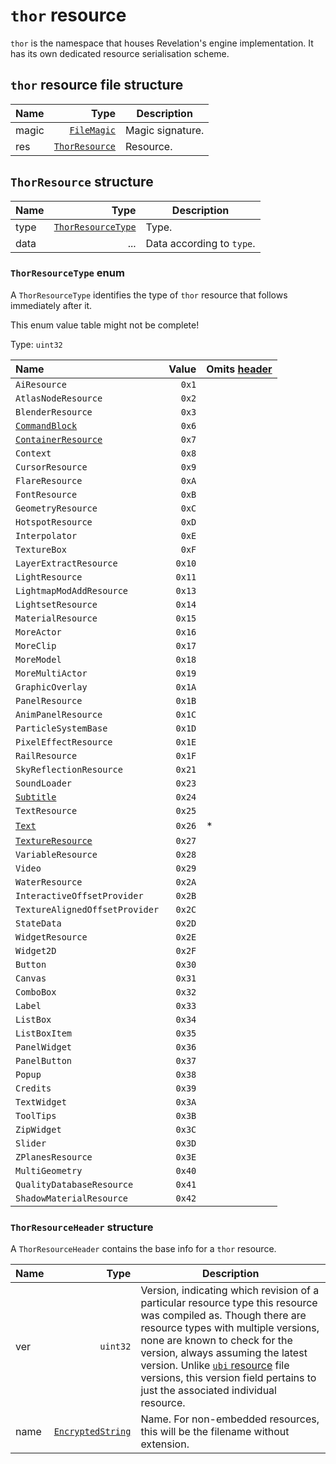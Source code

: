 # `thor` resource

`thor` is the namespace that houses Revelation's engine implementation. It has its own dedicated resource serialisation scheme.

## `thor` resource file structure

| Name | Type | Description |
| :-- | --: | --- |
| magic | [`FileMagic`](../base.md#filemagic-string) | Magic signature. |
| res | [`ThorResource`](#thorresource-structure) | Resource. |

## `ThorResource` structure

| Name | Type | Description |
| :-- | --: | --- |
| type | [`ThorResourceType`](#thorresourcetype-enum) | Type. |
| data | ... | Data according to `type`. |

### `ThorResourceType` enum

A `ThorResourceType` identifies the type of `thor` resource that follows immediately after it.

This enum value table might not be complete!

Type: `uint32`

| Name | Value | Omits [header](#thorresourceheader-structure) |
| :-- | --: | --- |
| `AiResource` | `0x1` |  |
| `AtlasNodeResource` | `0x2` |  |
| `BlenderResource` | `0x3` |  |
| [`CommandBlock`](./commandblock.md) | `0x6` |  |
| [`ContainerResource`](./containerresource.md) | `0x7` |  |
| `Context` | `0x8` |  |
| `CursorResource` | `0x9` |  |
| `FlareResource` | `0xA` |  |
| `FontResource` | `0xB` |  |
| `GeometryResource` | `0xC` |  |
| `HotspotResource` | `0xD` |  |
| `Interpolator` | `0xE` |  |
| `TextureBox` | `0xF` |  |
| `LayerExtractResource` | `0x10` |  |
| `LightResource` | `0x11` |  |
| `LightmapModAddResource` | `0x13` |  |
| `LightsetResource` | `0x14` |  |
| `MaterialResource` | `0x15` |  |
| `MoreActor` | `0x16` |  |
| `MoreClip` | `0x17` |  |
| `MoreModel` | `0x18` |  |
| `MoreMultiActor` | `0x19` |  |
| `GraphicOverlay` | `0x1A` |  |
| `PanelResource` | `0x1B` |  |
| `AnimPanelResource` | `0x1C` |  |
| `ParticleSystemBase` | `0x1D` |  |
| `PixelEffectResource` | `0x1E` |  |
| `RailResource` | `0x1F` |  |
| `SkyReflectionResource` | `0x21` |  |
| `SoundLoader` | `0x23` |  |
| [`Subtitle`](./subtitle.md) | `0x24` |  |
| `TextResource` | `0x25` |  |
| [`Text`](./text.md) | `0x26` | * |
| [`TextureResource`](./textureresource.md) | `0x27` |  |
| `VariableResource` | `0x28` |  |
| `Video` | `0x29` |  |
| `WaterResource` | `0x2A` |  |
| `InteractiveOffsetProvider` | `0x2B` |  |
| `TextureAlignedOffsetProvider` | `0x2C` |  |
| `StateData` | `0x2D` |  |
| `WidgetResource` | `0x2E` |  |
| `Widget2D` | `0x2F` |  |
| `Button` | `0x30` |  |
| `Canvas` | `0x31` |  |
| `ComboBox` | `0x32` |  |
| `Label` | `0x33` |  |
| `ListBox` | `0x34` |  |
| `ListBoxItem` | `0x35` |  |
| `PanelWidget` | `0x36` |  |
| `PanelButton` | `0x37` |  |
| `Popup` | `0x38` |  |
| `Credits` | `0x39` |  |
| `TextWidget` | `0x3A` |  |
| `ToolTips` | `0x3B` |  |
| `ZipWidget` | `0x3C` |  |
| `Slider` | `0x3D` |  |
| `ZPlanesResource` | `0x3E` |  |
| `MultiGeometry` | `0x40` |  |
| `QualityDatabaseResource` | `0x41` |  |
| `ShadowMaterialResource` | `0x42` |  |

### `ThorResourceHeader` structure

A `ThorResourceHeader` contains the base info for a `thor` resource.

| Name | Type | Description |
| :-- | --: | --- |
| ver | `uint32` | Version, indicating which revision of a particular resource type this resource was compiled as. Though there are resource types with multiple versions, none are known to check for the version, always assuming the latest version. Unlike [`ubi` resource](../ubi-resource.md) file versions, this version field pertains to just the associated individual resource. |
| name | [`EncryptedString`](../base.md#encryptedstring-structure) | Name. For non-embedded resources, this will be the filename without extension. |
